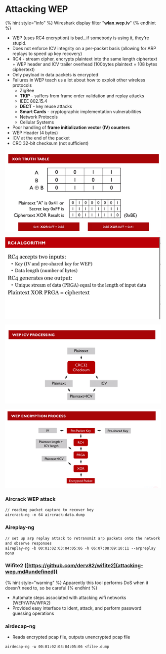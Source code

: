 # Attacking WEP

{% hint style="info" %}
Wireshark display filter "**wlan.wep.iv**"
{% endhint %}

* WEP (uses RC4 encryption) is bad...if somebody is using it, they're stupid.
* Does not enforce ICV integrity on a per-packet basis (allowing for ARP replays to speed up key recovery)
* RC4 - stream cipher, encrypts plaintext into the same length ciphertext + WEP header and ICV trailer overhead (100bytes plaintext = 108 bytes ciphertext)
* Only payload in data packets is encrypted
* Failures in WEP teach us a lot about how to exploit other wireless protocols
  * ZigBee
  * **TKIP** - suffers from frame order validation and replay attacks
  * IEEE 802.15.4
  * **DECT** - key reuse attacks
  * **Smart Cards** - cryptographic implementation vulnerabilities
  * Network Protocols
  * Cellular Systems
* Poor handling of **frame initialization vector (IV) counters**
* WEP Header (4 bytes)
* ICV at the end of the packet
* CRC 32-bit checksum (not sufficient)

![](<../../.gitbook/assets/image (62).png>)

![](<../../.gitbook/assets/image (24) (1).png>)

![](<../../.gitbook/assets/image (75).png>)

![](<../../.gitbook/assets/image (55) (1).png>)

### Aircrack WEP attack

```
// reading packet capture to recover key
aircrack-ng -n 64 aircrack-data.dump
```

### Aireplay-ng

```
// set up arp replay attack to retransmit arp packets onto the network and observe responses
aireplay-ng -b 00:01:02:03:04:05:06 -h 06:07:08:09:10:11 --arpreplay mon0
```

### Wifite2 ([https://github.com/derv82/wifite2](attacking-wep.md#undefined))

{% hint style="warning" %}
Apparently this tool performs DoS when it doesn't need to, so be careful
{% endhint %}

* Automate steps associated with attacking wifi networks (WEP/WPA/WPA2)
* Provided easy interface to ident, attack, and perform password guessing operations

### airdecap-ng

* Reads encrypted pcap file, outputs unencrypted pcap file

```
airdecap-ng -w 00:01:02:03:04:05:06 <file>.dump
```
